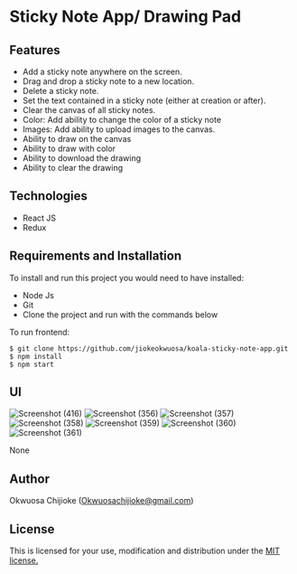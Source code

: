 # Sticky Note App/ Drawing Pad

## Features

- Add a sticky note anywhere on the screen.
- Drag and drop a sticky note to a new location.
- Delete a sticky note. 
- Set the text contained in a sticky note (either at creation or after).
- Clear the canvas of all sticky notes.
- Color: Add ability to change the color of a sticky note
- Images: Add ability to upload images to the canvas.
- Ability to draw on the canvas
- Ability to draw with color
- Ability to download the drawing
- Ability to clear the drawing

## Technologies

- React JS
- Redux



## Requirements and Installation

To install and run this project you would need to have installed:
- Node Js
- Git
- Clone the project and run with the commands below

To run frontend:
```
$ git clone https://github.com/jiokeokwuosa/koala-sticky-note-app.git
$ npm install
$ npm start
```

## UI
![Screenshot (416)](https://user-images.githubusercontent.com/33726993/144513523-cff249be-3166-49a0-bad6-a857ffb76c77.png)
![Screenshot (356)](https://user-images.githubusercontent.com/33726993/140674480-07dcfacc-3bff-4694-9d60-5a1923e7464a.png)
![Screenshot (357)](https://user-images.githubusercontent.com/33726993/140674484-2ec2bb4a-e15e-4b68-820a-6acb56c0dd1d.png)
![Screenshot (358)](https://user-images.githubusercontent.com/33726993/140674487-a2894683-304f-423a-90ae-fd34534007ac.png)
![Screenshot (359)](https://user-images.githubusercontent.com/33726993/140674488-c20e0c4f-f52f-43d7-a200-ad09d51f3d5f.png)
![Screenshot (360)](https://user-images.githubusercontent.com/33726993/140674489-ebc39fcf-4cbc-49d3-b1f5-50b58e3a78fa.png)
![Screenshot (361)](https://user-images.githubusercontent.com/33726993/140674490-cfb75741-bd46-40ac-8b4d-a0f499a35410.png)


None


## Author

Okwuosa Chijioke (Okwuosachijioke@gmail.com)

## License

This is licensed for your use, modification and distribution under the [MIT license.](https://opensource.org/licenses/MIT)
